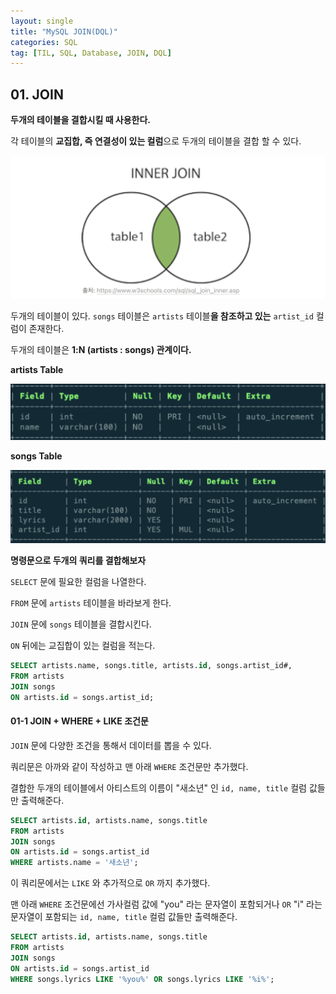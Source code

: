 ```yaml
---
layout: single
title: "MySQL JOIN(DQL)"
categories: SQL
tag: [TIL, SQL, Database, JOIN, DQL]
---
```


## 01. JOIN

**두개의 테이블을 결합시킬 때 사용한다.**

각 테이블의 **교집합, 즉 연결성이 있는 컬럼**으로 두개의 테이블을 결합 할 수 있다.

![screencapture-7401551](/images/screencapture-7401551.png)

두개의 테이블이 있다. `songs` 테이블은 `artists` 테이블**을 참조하고 있는** `artist_id` 컬럼이 존재한다.

두개의 테이블은 **1:N (artists : songs) 관계이다.**

**artists Table**

![screencapture-7401626](/images/screencapture-7401626.png)

**songs Table**

![screencapture-7401634](/images/screencapture-7401634.png)

**명령문으로 두개의 쿼리를 결합해보자**

`SELECT` 문에 필요한 컬럼을 나열한다.

`FROM` 문에 `artists` 테이블을 바라보게 한다.

`JOIN` 문에 `songs` 테이블을 결합시킨다.

`ON` 뒤에는 교집합이 있는 컬럼을 적는다.

```sql
SELECT artists.name, songs.title, artists.id, songs.artist_id#,
FROM artists
JOIN songs
ON artists.id = songs.artist_id;
```

#### 01-1 JOIN + WHERE + LIKE 조건문

`JOIN` 문에 다양한 조건을 통해서 데이터를 뽑을 수 있다.

쿼리문은 아까와 같이 작성하고 맨 아래 `WHERE` 조건문만 추가했다.

결합한 두개의 테이블에서 아티스트의 이름이 "새소년" 인 `id, name, title` 컬럼 값들만 출력해준다.

```sql
SELECT artists.id, artists.name, songs.title
FROM artists
JOIN songs
ON artists.id = songs.artist_id
WHERE artists.name = '새소년';
```

이 쿼리문에서는 `LIKE` 와 추가적으로 `OR` 까지 추가했다.

맨 아래 `WHERE` 조건문에선 가사컬럼 값에 "you" 라는 문자열이 포함되거나 `OR` "i" 라는 문자열이 포함되는 `id, name, title` 컬럼 값들만 출력해준다.

```sql
SELECT artists.id, artists.name, songs.title
FROM artists
JOIN songs
ON artists.id = songs.artist_id
WHERE songs.lyrics LIKE '%you%' OR songs.lyrics LIKE '%i%';
```
